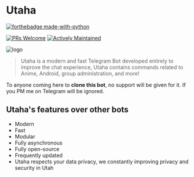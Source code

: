 # Utaha

[![forthebadge made-with-python](http://ForTheBadge.com/images/badges/made-with-python.svg)](https://www.python.org/)

[![PRs Welcome](https://img.shields.io/badge/PRs-welcome-brightgreen.svg?style=flat-square)](http://makeapullrequest.com)
[![Actively Maintained](https://img.shields.io/badge/Maintenance%20Level-Actively%20Maintained-green.svg)](https://gist.github.com/cheerfulstoic/d107229326a01ff0f333a1d3476e068d)

![logo](https://telegra.ph/file/8d59c958a33c407a448dc.jpg)


>  Utaha is a modern and fast Telegram Bot developed entirely to improve the chat experience,
>  Utaha contains commands related to Anime, Android, group administration, and more!

To anyone coming here to **clone this bot**, no support will be given for it. If you PM me on Telegram will be ignored.

## Utaha's features over other bots

* Modern
* Fast
* Modular
* Fully asynchronous
* Fully open-source
* Frequently updated
* Utaha respects your data privacy, we constantly improving privacy and security in Utah

